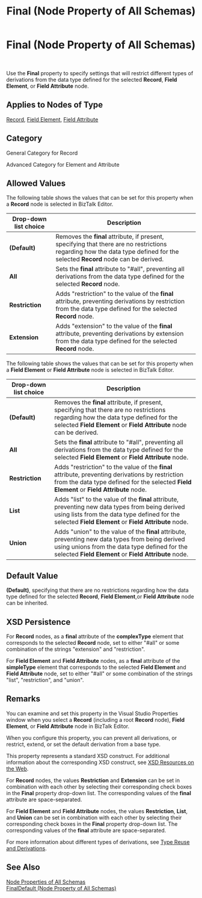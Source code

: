 ﻿---
title: Final (Node Property of All Schemas)
TOCTitle: Final (Node Property of All Schemas)
ms:assetid: dfbfd5b8-a9dc-404d-aa9a-6fad259bd319
ms:mtpsurl: https://msdn.microsoft.com/en-us/library/Aa561500(v=BTS.80)
ms:contentKeyID: 51532862
ms.date: 08/30/2017
mtps_version: v=BTS.80
---

# Final (Node Property of All Schemas)

 

Use the **Final** property to specify settings that will restrict different types of derivations from the data type defined for the selected **Record**, **Field Element**, or **Field Attribute** node.

## Applies to Nodes of Type

[Record](record-node-properties.md), [Field Element](field-element-node-properties.md), [Field Attribute](field-attribute-node-properties.md)

## Category

General Category for Record

Advanced Category for Element and Attribute

## Allowed Values

The following table shows the values that can be set for this property when a **Record** node is selected in BizTalk Editor.

<table>
<thead>
<tr class="header">
<th>Drop-down list choice</th>
<th>Description</th>
</tr>
</thead>
<tbody>
<tr class="odd">
<td><strong>(Default)</strong></td>
<td>Removes the <strong>final</strong> attribute, if present, specifying that there are no restrictions regarding how the data type defined for the selected <strong>Record</strong> node can be derived.</td>
</tr>
<tr class="even">
<td><strong>All</strong></td>
<td>Sets the <strong>final</strong> attribute to &quot;#all&quot;, preventing all derivations from the data type defined for the selected <strong>Record</strong> node.</td>
</tr>
<tr class="odd">
<td><strong>Restriction</strong></td>
<td>Adds &quot;restriction&quot; to the value of the <strong>final</strong> attribute, preventing derivations by restriction from the data type defined for the selected <strong>Record</strong> node.</td>
</tr>
<tr class="even">
<td><strong>Extension</strong></td>
<td>Adds &quot;extension&quot; to the value of the <strong>final</strong> attribute, preventing derivations by extension from the data type defined for the selected <strong>Record</strong> node.</td>
</tr>
</tbody>
</table>


The following table shows the values that can be set for this property when a **Field Element** or **Field Attribute** node is selected in BizTalk Editor.

<table>
<thead>
<tr class="header">
<th>Drop-down list choice</th>
<th>Description</th>
</tr>
</thead>
<tbody>
<tr class="odd">
<td><strong>(Default)</strong></td>
<td>Removes the <strong>final</strong> attribute, if present, specifying that there are no restrictions regarding how the data type defined for the selected <strong>Field Element</strong> or <strong>Field Attribute</strong> node can be derived.</td>
</tr>
<tr class="even">
<td><strong>All</strong></td>
<td>Sets the <strong>final</strong> attribute to &quot;#all&quot;, preventing all derivations from the data type defined for the selected <strong>Field Element</strong> or <strong>Field Attribute</strong> node.</td>
</tr>
<tr class="odd">
<td><strong>Restriction</strong></td>
<td>Adds &quot;restriction&quot; to the value of the <strong>final</strong> attribute, preventing derivations by restriction from the data type defined for the selected <strong>Field Element</strong> or <strong>Field Attribute</strong> node.</td>
</tr>
<tr class="even">
<td><strong>List</strong></td>
<td>Adds &quot;list&quot; to the value of the <strong>final</strong> attribute, preventing new data types from being derived using lists from the data type defined for the selected <strong>Field Element</strong> or <strong>Field Attribute</strong> node.</td>
</tr>
<tr class="odd">
<td><strong>Union</strong></td>
<td>Adds &quot;union&quot; to the value of the <strong>final</strong> attribute, preventing new data types from being derived using unions from the data type defined for the selected <strong>Field Element</strong> or <strong>Field Attribute</strong> node.</td>
</tr>
</tbody>
</table>


## Default Value

**(Default)**, specifying that there are no restrictions regarding how the data type defined for the selected **Record**, **Field Element**,or **Field Attribute** node can be inherited.

## XSD Persistence

For **Record** nodes, as a **final** attribute of the **complexType** element that corresponds to the selected **Record** node, set to either "\#all" or some combination of the strings "extension" and "restriction".

For **Field Element** and **Field Attribute** nodes, as a **final** attribute of the **simpleType** element that corresponds to the selected **Field Element** and **Field Attribute** node, set to either "\#all" or some combination of the strings "list", "restriction", and "union".

## Remarks

You can examine and set this property in the Visual Studio Properties window when you select a **Record** (including a root **Record** node), **Field Element**, or **Field Attribute** node in BizTalk Editor.

When you configure this property, you can prevent all derivations, or restrict, extend, or set the default derivation from a base type.

This property represents a standard XSD construct. For additional information about the corresponding XSD construct, see [XSD Resources on the Web](https://msdn.microsoft.com/en-us/library/aa547363\(v=bts.80\)).

For **Record** nodes, the values **Restriction** and **Extension** can be set in combination with each other by selecting their corresponding check boxes in the **Final** property drop-down list. The corresponding values of the **final** attribute are space-separated.

For **Field Element** and **Field Attribute** nodes, the values **Restriction**, **List**, and **Union** can be set in combination with each other by selecting their corresponding check boxes in the **Final** property drop-down list. The corresponding values of the **final** attribute are space-separated.

For more information about different types of derivations, see [Type Reuse and Derivations](https://msdn.microsoft.com/en-us/library/aa559208\(v=bts.80\)).

## See Also

[Node Properties of All Schemas](node-properties-of-all-schemas.md)  
[FinalDefault (Node Property of All Schemas)](finaldefault-node-property-of-all-schemas.md)

